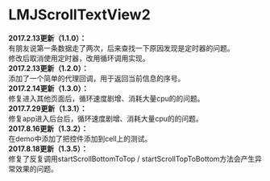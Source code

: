 # LMJScrollTextView2

**2017.2.13更新（1.1.0）：**                       
有朋友说第一条数据走了两次，后来查找一下原因发现是定时器的问题。           
修改后取消使用定时器，改用循环调用实现。            
**2017.2.13更新（1.2.0）：**                       
添加了一个简单的代理回调，用于返回当前信息的序号。             
**2017.2.14更新（1.3.0）：**                  
修复进入其他页面后，循环速度剧增、消耗大量cpu的的问题。           
**2017.7.29更新（1.3.1）：**                                             
修复app进入后台后，循环速度剧增、消耗大量cpu的的问题。            
**2017.8.16更新（1.3.2）：**                                
在demo中添加了把控件添加到cell上的测试。                           
**2017.8.18更新（1.3.5）：**                          
修复了反复调用startScrollBottomToTop / startScrollTopToBottom方法会产生异常效果的问题。                         
